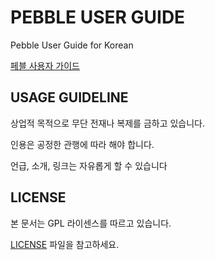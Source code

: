 # PEBBLE USER GUIDE

Pebble User Guide for Korean

[페블 사용자 가이드](http://soomtong.github.io/pebble-user-guide/)

## USAGE GUIDELINE

상업적 목적으로 무단 전재나 복제를 금하고 있습니다.

인용은 공정한 관행에 따라 해야 합니다.

언급, 소개, 링크는 자유롭게 할 수 있습니다

## LICENSE

본 문서는 GPL 라이센스를 따르고 있습니다.

[LICENSE](LICENSE.md) 파일을 참고하세요.

